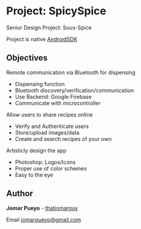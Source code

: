 # Project: SpicySpice
Senior Design Project: Sous-Spice

Project is native [AndroidSDK](https://developer.android.com/studio/index.html)

## Objectives
Remote communication via Bluetooth for dispensing 
*	Dispensing function 
*	Bluetooth discovery/verification/communication
*	Use Backend: Google Firebase 
*	Communicate with microcontroller 

Allow users to share recipes online 
*	Verify and Authenticate users 
*	Store/upload images/data 
*	Create and search recipes of your own

Artisticly design the app  
*	Photoshop: Logos/Icons 
*	Proper use of color schemes 
*	Easy to the eye 

## Author
**Jomar Pueyo** - [thatjomarguy](https://github.com/thatjomarguy)

Email jomarpueyo@gmail.com
